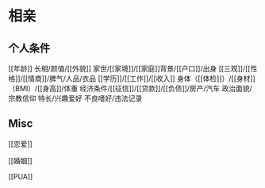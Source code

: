 # 相亲




## 个人条件

[[年龄]]
长相/颜值/[[外貌]]
家世/[[家境]]/[[家庭]]背景/[[户口]]/出身
[[三观]]/[[性格]]/[[情商]]/脾气/人品/衣品
[[学历]]/[[工作]]/[[收入]]
身体（[[体检]]）/[[身材]]（BMI）/[[身高]]/体重
经济条件/[[征信]]/[[贷款]]/[[负债]]/房产/汽车
政治面貌/宗教信仰
特长/兴趣爱好
不良嗜好/违法记录





## Misc

[[恋爱]]

[[婚姻]]

[[PUA]]




